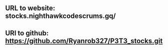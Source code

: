 ## URL to website: stocks.nighthawkcodescrums.gq/ 
## URl to github: https://github.com/Ryanrob327/P3T3_stocks.git